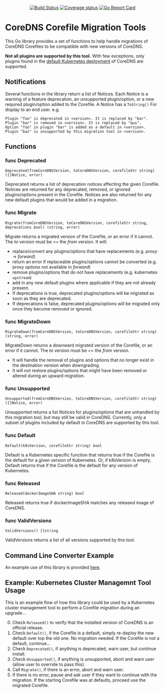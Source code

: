 <p align="center"><a href="https://travis-ci.org/coredns/corefile-migration"><img alt="Build Status" src="https://img.shields.io/travis/coredns/corefile-migration/master.svg?label=build"></a>
<a href="https://codecov.io/github/coredns/corefile-migration?branch=master"><img alt="Coverage status"src="https://img.shields.io/codecov/c/github/coredns/corefile-migration/master.svg"></a>
<a href="https://goreportcard.com/report/coredns/corefile-migration"><img alt="Go Report Card" src="https://goreportcard.com/badge/coredns/corefile-migration" /></a></p>

# CoreDNS Corefile Migration Tools

This Go library provides a set of functions to help handle migrations of CoreDNS Corefiles to be compatible
with new versions of CoreDNS.

**Not all plugins are supported by this tool.** With few exceptions, only plugins found in the [default Kubernetes deployment](https://github.com/coredns/deployment/tree/master/kubernetes) of CoreDNS are supported.

## Notifications

Several functions in the library return a list of Notices.  Each Notice is a warning of a feature deprecation,
an unsupported plugin/option, or a new required plugin/option added to the Corefile.  A Notice has a `ToString()`
For display to an end user.  e.g.

```
Plugin "foo" is deprecated in <version>. It is replaced by "bar".
Plugin "bar" is removed in <version>. It is replaced by "qux".
Option "foo" in plugin "bar" is added as a default in <version>.
Plugin "baz" is unsupported by this migration tool in <version>.
```


## Functions

### func Deprecated

`Deprecated(fromCoreDNSVersion, toCoreDNSVersion, corefileStr string) ([]Notice, error)`

Deprecated returns a list of deprecation notices affecting the given Corefile.  Notices are returned for
any deprecated, removed, or ignored plugins/options present in the Corefile.  Notices are also returned for
any new default plugins that would be added in a migration.

### func Migrate

`Migrate(fromCoreDNSVersion, toCoreDNSVersion, corefileStr string, deprecations bool) (string, error)`

Migrate returns a migrated version of the Corefile, or an error if it cannot. The _to_ version 
must be >= the _from_ version. It will:
  * replace/convert any plugins/options that have replacements (e.g. _proxy_ -> _forward_)
  * return an error if replaceable plugins/options cannot be converted (e.g. proxy _options_ not available in _forward_)
  * remove plugins/options that do not have replacements (e.g. kubernetes `upstream`)
  * add in any new default plugins where applicable if they are not already present.
  * If deprecations is true, deprecated plugins/options will be migrated as soon as they are deprecated.
  * If deprecations is false, deprecated plugins/options will be migrated only once they become removed or ignored.

### func MigrateDown

`MigrateDown(fromCoreDNSVersion, toCoreDNSVersion, corefileStr string) (string, error)`

MigrateDown returns a downward migrated version of the Corefile, or an error if it cannot. The _to_ version 
must be <= the _from_ version.
  * It will handle the removal of plugins and options that no longer exist in the destination 
    version when downgrading.
  * It will not restore plugins/options that might have been removed or altered during an upward migration. 

### func Unsupported

`Unsupported(fromCoreDNSVersion, toCoreDNSVersion, corefileStr string) ([]Notice, error)`

Unsupported returns a list Notices for plugins/options that are unhandled by this migration tool,
but may still be valid in CoreDNS.  Currently, only a subset of plugins included by default in CoreDNS are supported
by this tool.


### func Default

`Default(k8sVersion, corefileStr string) bool`

Default is a Kubernetes specific function that returns true if the Corefile is the default for a given version of Kubernetes.
Or, if k8sVersion is empty, Default returns true if the Corefile is the default for any version of Kubernetes.


### func Released

`Released(dockerImageSHA string) bool`

Released returns true if dockerImageSHA matches any released image of CoreDNS.


### func ValidVersions

`ValidVersions() []string`

ValidVersions returns a list of all versions supported by this tool.


## Command Line Converter Example

An example use of this library is provided [here](corefile-tool/).


## Example: Kubernetes Cluster Managemnt Tool Usage

This is an example flow of how this library could be used by a Kubernetes cluster management tool to perform a
Corefile migration during an upgrade...

0. Check `Released()` to verify that the installed version of CoreDNS is an official release.
1. Check `Default()`, if the Corefile is a default, simply re-deploy the new default over top the old one. No migration needed.
   If the Corefile is not a default, continue...
2. Check `Deprecated()`, if anything is deprecated, warn user, but continue install.
3. Check `Unsupported()`, if anything is unsupported, abort and warn user (allow user to override to pass this).
4. Call `Migrate()`, if there is an error, abort and warn user.
5. If there is no error, pause and ask user if they want to continue with the migration.  If the starting Corefile was at defaults,
   proceed use the migrated Corefile.



